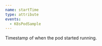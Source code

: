 ```yaml
---
name: startTime
type: attribute
events:
  - K8sPodSample
---
```


Timestamp of when the pod started running.